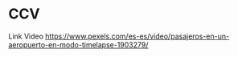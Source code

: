 # CCV
Link Video https://www.pexels.com/es-es/video/pasajeros-en-un-aeropuerto-en-modo-timelapse-1903279/
